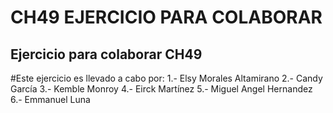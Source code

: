 # CH49 EJERCICIO PARA COLABORAR
## Ejercicio para colaborar CH49

#Este ejercicio es llevado a cabo por:
1.- Elsy Morales Altamirano 
2.- Candy García 
3.- Kemble Monroy 
4.- Eirck Martínez 
5.- Miguel Angel Hernandez 
6.- Emmanuel Luna
